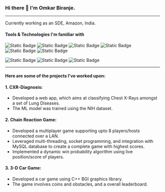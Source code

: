 ### Hi there 👋 I'm Omkar Biranje.
---
Currently working as an SDE, Amazon, India.

#### Tools & Technologies I'm familiar with
![Static Badge](https://img.shields.io/badge/Languages-green)
![Static Badge](https://img.shields.io/badge/C++-blue)
![Static Badge](https://img.shields.io/badge/Java-blue)
![Static Badge](https://img.shields.io/badge/Python-blue)
![Static Badge](https://img.shields.io/badge/Javascript-blue)
![Static Badge](https://img.shields.io/badge/Apex-blue)

![Static Badge](https://img.shields.io/badge/Libraries_&_Platforms-green)
![Static Badge](https://img.shields.io/badge/ReactJS-blue)
![Static Badge](https://img.shields.io/badge/Salesforce-blue)

---

#### Here are some of the projects I've worked upon:
#### 1. CXR-Diagnosis:
 -  Developed a web app, which aims at classifying Chest X-Rays amongst a set of Lung Diseases.
 -  The ML model was trained using the NIH dataset.
#### 2. Chain Reaction Game:
 - Developed a multiplayer game supporting upto 8 players/hosts connected over a LAN.
 - Leveraged multi-threading, socket programming, and integration with MySQL database to create a complete game with highest scores.
 - Implemented a dynamic win probability algorithm using live position/score of players.
#### 3. 3-D Car Game:
 - Developed a car game using C++ BGI graphics library.
 - The game involves coins and obstacles, and a overall leaderboard.
  
<!--
**omkar-7/omkar-7** is a ✨ _special_ ✨ repository because its `README.md` (this file) appears on your GitHub profile.

Here are some ideas to get you started:

- 🔭 I’m currently working on ...
- 🌱 I’m currently learning ...
- 👯 I’m looking to collaborate on ...
- 🤔 I’m looking for help with ...
- 💬 Ask me about ...
- 📫 How to reach me: ...
- 😄 Pronouns: ...
- ⚡ Fun fact: ...
-->

